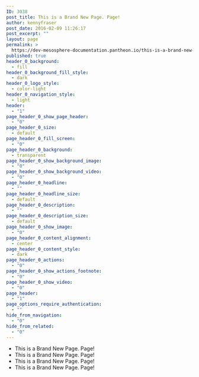 ```yaml
---
ID: 3038
post_title: This is a Brand New Page. Page!
author: kennyfraser
post_date: 2016-02-09 11:26:17
post_excerpt: ""
layout: page
permalink: >
  https://dev-mesosphere-documentation.pantheon.io/this-is-a-brand-new-page-page/
published: true
header_0_background:
  - fill
header_0_background_fill_style:
  - dark
header_0_logo_style:
  - color-light
header_0_navigation_style:
  - light
header:
  - "1"
page_header_0_show_page_header:
  - "0"
page_header_0_size:
  - default
page_header_0_fill_screen:
  - "0"
page_header_0_background:
  - transparent
page_header_0_show_background_image:
  - "0"
page_header_0_show_background_video:
  - "0"
page_header_0_headline:
  - ""
page_header_0_headline_size:
  - default
page_header_0_description:
  - ""
page_header_0_description_size:
  - default
page_header_0_show_image:
  - "0"
page_header_0_content_alignment:
  - center
page_header_0_content_style:
  - dark
page_header_0_actions:
  - "0"
page_header_0_show_actions_footnote:
  - "0"
page_header_0_show_video:
  - "0"
page_header:
  - "1"
page_options_require_authentication:
  - ""
hide_from_navigation:
  - "0"
hide_from_related:
  - "0"
---
```

*   This is a Brand New Page. Page!
*   This is a Brand New Page. Page!
*   This is a Brand New Page. Page!
*   This is a Brand New Page. Page!
